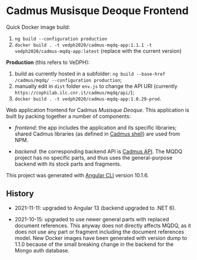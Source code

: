 # Cadmus Musisque Deoque Frontend

Quick Docker image build:

1. `ng build --configuration production`
2. `docker build . -t vedph2020/cadmus-mqdq-app:1.1.1 -t vedph2020/cadmus-mqdq-app:latest` (replace with the current version)

**Production** (this refers to VeDPH):

1. build as currently hosted in a subfolder: `ng build --base-href /cadmus/mqdq/ --configuration production`;
2. manually edit in `dist` folder `env.js` to change the API URI (currently `https://cophilab.ilc.cnr.it/cadmus/mqdq/api/`);
3. `docker build . -t vedph2020/cadmus-mqdq-app:1.0.29-prod`.

Web application frontend for Cadmus _Musisque Deoque_. This application is built by packing together a number of components:

- _frontend_: the app includes the application and its specific libraries; shared Cadmus libraries (as defined in [Cadmus shell](https://github.com/vedph/cadmus_shell)) are used from NPM.

- _backend_: the corresponding backend API is [Cadmus API](https://github.com/vedph/cadmus_api). The MQDQ project has no specific parts, and thus uses the general-purpose backend with its stock parts and fragments.

This project was generated with [Angular CLI](https://github.com/angular/angular-cli) version 10.1.6.

## History

- 2021-11-11: upgraded to Angular 13 (backend upgraded to .NET 6).

- 2021-10-15: upgraded to use newer general parts with replaced document references. This anyway does not directly affects MQDQ, as it does not use any part or fragment including the document references model. New Docker images have been generated with version dump to 1.1.0 because of the small breaking change in the backend for the Mongo auth database.
